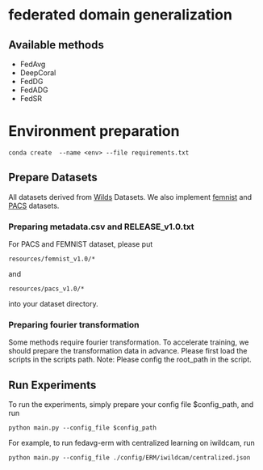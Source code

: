 # federated domain generalization

## Available methods
* FedAvg
* DeepCoral
* FedDG
* FedADG
* FedSR


# Environment preparation
```
conda create  --name <env> --file requirements.txt
```

## Prepare Datasets
All datasets derived from [Wilds](https://wilds.stanford.edu/) Datasets. We also implement [femnist](https://leaf.cmu.edu/) and [PACS](https://arxiv.org/abs/2007.01434) datasets.

### Preparing metadata.csv and RELEASE_v1.0.txt
For PACS and FEMNIST dataset, please put 
```
resources/femnist_v1.0/* 
```
and 
```
resources/pacs_v1.0/* 
```
into your dataset directory.

### Preparing fourier transformation
Some methods require fourier transformation. To accelerate training, we should prepare the transformation data in advance. Please first load the scripts in the scripts path. Note: Please config the root_path in the script.

## Run Experiments
To run the experiments, simply prepare your config file $config_path, and run
```
python main.py --config_file $config_path
```
For example, to run fedavg-erm with centralized learning on iwildcam, run
```
python main.py --config_file ./config/ERM/iwildcam/centralized.json
```

